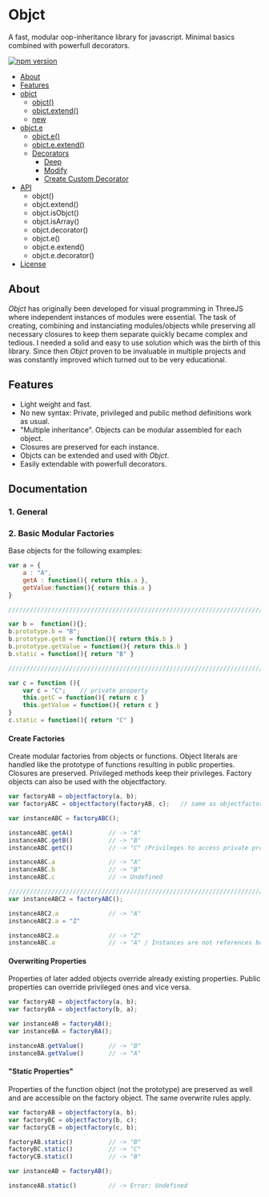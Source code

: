 # Objct
A fast, modular oop-inheritance library for javascript. Minimal basics combined with powerfull decorators. 

[![npm version](https://badge.fury.io/js/objct.svg)](http://badge.fury.io/js/objct)

- [About](#about)
- [Features](#features)
- [objct](#objct)
  - [objct()](#objct--)
  - [objct.extend()](#objctextend--)
  - [new](#new)
- [objct.e](objct-e)
  - [objct.e()](#objct--)
  - [objct.e.extend()](#objctextend--)
  - [Decorators](#sdaf)
    - [Deep](#adsf)
    - [Modify](#adsf)
    - [Create Custom Decorator](#sdfa)
- [API](#api)
  - objct()
  - objct.extend()
  - objct.isObjct()
  - objct.isArray()
  - objct.decorator()
  - objct.e()
  - objct.e.extend()
  - objct.e.decorator()
- [License](#license)



## About
_Objct_ has originally been developed for visual programming in ThreeJS where independent instances of modules were essential. The task of creating, combining and instanciating modules/objects while preserving all necessary closures to keep them separate quickly became complex and tedious. I needed a solid and easy to use solution which was the birth of this library. Since then _Objct_ proven to be invaluable in multiple projects and was constantly improved which turned out to be very educational.


## Features

* Light weight and fast.
* No new syntax: Private, privileged and public method definitions work as usual.
* "Multiple inheritance". Objects can be modular assembled for each object.
* Closures are preserved for each instance.
* Objcts can be extended and used with _Objct_.
* Easily extendable with powerfull decorators.



## Documentation
### 1.	General	

### 2. Basic Modular Factories
Base objects for the following examples:

``` javascript
var a = {
	a : "A",					
	getA : function(){ return this.a },
	getValue:function(){ return this.a }
}

//////////////////////////////////////////////////////////////////////////////

var b =  function(){};
b.prototype.b = "B";
b.prototype.getB = function(){ return this.b }
b.prototype.getValue = function(){ return this.b }
b.static = function(){ return "B" }

//////////////////////////////////////////////////////////////////////////////

var c = function (){	
	var c = "C";	// private property
	this.getC = function(){	return c }	
	this.getValue = function(){ return c }
}
c.static = function(){ return "C" }
```
#### Create Factories
Create modular factories from objects or functions.
Object literals are handled like the prototype of functions resulting in public properties.
Closures are preserved. Privileged methods keep their privileges.
Factory objects can also be used with the objectfactory.

``` javascript
var factoryAB = objectfactory(a, b);
var factoryABC = objectfactory(factoryAB, c);	// same as objectfactory(a, b, c);

var instanceABC = factoryABC();

instanceABC.getA()			// -> "A"
instanceABC.getB()			// -> "B"
instanceABC.getC()			// -> "C" /Privileges to access private property preserved.

instanceABC.a 				// -> "A"
instanceABC.b 				// -> "B"
instanceABC.c 				// -> Undefined 

//////////////////////////////////////////////////////////////////////////////
var instanceABC2 = factoryABC();

instanceABC2.a 				// -> "A"
instanceABC2.a = "Z"

instanceABC2.a 				// -> "Z"
instanceABC.a 				// -> "A" / Instances are not references but separate entities
```
#### Overwriting Properties
Properties of later added objects override already existing properties.
Public properties can override privileged ones and vice versa.

``` javascript
var factoryAB = objectfactory(a, b);
var factoryBA = objectfactory(b, a);

var instanceAB = factoryAB();
var instanceBA = factoryBA();

instanceAB.getValue()		// -> "B"
instanceBA.getValue()		// -> "A"

```
#### "Static Properties"
Properties of the function object (not the prototype) are preserved as well and are accessible on the factory object.
The same overwrite rules apply.

``` javascript
var factoryAB = objectfactory(a, b);
var factoryBC = objectfactory(b, c);
var factoryCB = objectfactory(c, b);

factoryAB.static()			// -> "B"
factoryBC.static()			// -> "C"
factoryCB.static()			// -> "B"

var instanceAB = factoryAB();

instanceAB.static()			// -> Error: Undefined
```

